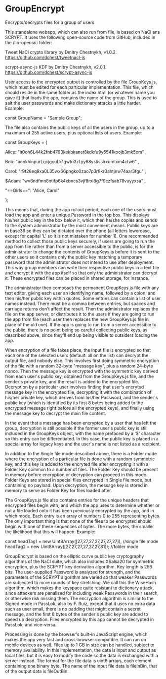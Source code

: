 # GroupEncrypt
Encrypts/decrypts files for a group of users

This standalone webapp, which can also run from file, is based on NaCl ans SCRYPT. It uses the following open-source code from GitHub, included in the /lib-opensrc folder:

Tweet NaCl crypto library by Dmitry Chestnykh, v1.0.3. https://github.com/dchest/tweetnacl-js

scrypt-async-js KDF by Dmitry Chestnykh, v2.0.1. https://github.com/dchest/scrypt-async-js

User access to the encrypted output is controlled by the file GroupKeys.js, which must be edited for each particular implementation. This file, which should reside in the same folder as the index.html (or whatever name you gave it) that loads the app, contains the name of the group. This is used to salt the user passwords and make dictionary attacks a little harder. Example:

const GroupName = "Sample Group";

The file also contains the public keys of all the users in the group, up to a maximum of 255 active users, plus optional lists of users. Example:

const GroupKeys = {

Alice:
"it0oh6L44k2fnb4793kekbkanet8kdkfu9y5541kpojb3mk5om"
,

Bob:
"acnkhinpurLgcjgcuLk1gwtn3zLyy68ystissirxumtxm4ctw6"
,

Carol:
"r9t28eq9xa0L35wx66pngko0zao7p3r8kr3ahtjnw74aar3fgu"
,

$Adam:
"wv6ndfmn8ntifp6k4xbncs3vjf8rxi8g7f9czfsab78vuyyxsa"
,

"==Girls==":
"Alice, Carol"

};

This means that, during the app rollout period, each one of the users must load the app and enter a unique Password in the top box. This displays his/her public key in the box below it, which then he/she copies and sends to the system administrator by the most convenient means. Public keys are in base36 so they can be dictated over the phone (all letters lowercase, except for capital 'L' so it is not mistaken for number 1). One recommended method to collect those public keys securely, if users are going to run the app from file rather than from a server accessible to the public, is for the administrator to change the contents of GroupKeys.js before it is sent to the other users so it contains only the public key matching a temporary password that the administrator does not intend to use after deployment. This way group members can write their respective public keys in a text file and encrypt it with the app itself so that only the administrator can decrypt it. These encrypted files can be placed in shared storage, for instance.

The administrator then composes the permanent GroupKeys.js file with any text editor, giving each user an identifying name, followed by a colon, and then his/her public key within quotes. Some entries can contain a list of user names instead. There must be a comma between entries, but spaces and carriage returns don't affect the result. Then the administrator replaces the file on the app server, or distributes it to the users if they are going to run the app from file (each user then replaces the new GroupKeys.js file in place of the old one). If the app is going to run from a server accessible to the public, there is no point being so careful collecting public keys, as described above, since they'll end up being visible to outsiders loading the app.

When encryption of a file takes place, the input file is encrypted so that each one of the selected users (default: all on the list) can decrypt the output file, and nobody else. This involves first doing symmetric encryption of the file with a random 32-byte "message key", plus a random 24-byte nonce. Then the message key is encrypted with the symmetric key derived from each user's public key, obtained from the GroupKeys.js file, and the sender's private key, and the result is added to the encrypted file. Decryption by a particular user involves finding that user's encryted message key in the encrypted file, decrypting it with the combination of his/her private key, which derives from his/her Password, and the sender's public key (which is identified by its first 8 bytes being added to the encrypted message right before all the encrypted keys), and finally using the message key to decrypt the main file content.

In the event that a message has been encrypted by a user that has left the group, decryption is still possible if the former user's public key is still included in the GroupKeys object, with the name prefaced by a '$' character so this entry can be differentiated. In this case, the public key is placed in a special array for legacy keys and the user's name is not listed as a recipient.

In addition to the Single file mode described above, there is a Folder mode where the encryption of a particular file is done with a random symmetric key, and this key is added to the encryted file after encrypting it with a Folder Key common to a number of files. The Folder Key should be present in memory before encryption or decryption can proceed in this mode. Folder Keys are stored in special files encrypted in Single file mode, but containing no payload. Upon decryption, the message key is stored in memory to serve as Folder Key for files loaded after.

The GroupKeys.js file also contains entries for the unique headers that encrypted files begin with, and which the app uses to determine whether or not a file loaded onto it has been previously encrypted by the app, and in which mode. Each entry is an array of numbers 0 to 255 representing bytes. The only important thing is that none of the files to be encrypted should begin with one of these sequences of bytes. The more bytes, the smaller the likelihood that this will happen. Example:

const headTag1 = new Uint8Array([27,27,27,27,27,27,27]),         //single file mode
headTag2 = new Uint8Array([27,27,27,27,27,27,81]);               //folder mode

GroupEncrypt is based on the elliptic curve public key cryptography algorithms of the NaCl suite, which also includes XSalsa20 for symmetric encryption, plus the SCRYPT key derivation algorithm. Key length is 256 bits. The user-supplied Password is analyzed for strength, and the parameters of the SCRYPT algorithm are varied so that weaker Passwords are subjected to more rounds of key stretching. We call this the WiseHash algorithm, which makes the keyspace quite resistant to dictionary attack, since attackers are penalized for including weak Passwords in their search, or otherwise risk missing them. The encryption algorithm is similar to the Signed mode in PassLok, also by F. Ruiz, except that it uses no extra data such as user email, there is no padding that might contain a secret message, and the first 8 bytes of the sender's public key are added to speed up decryption. Files encrypted by this app cannot be decrypted in PassLok, and vice-versa.

Processing is done by the browser's built-in JavaScript engine, which makes the app very fast and cross-browser compatible. It can run on mobile devices as well. Files up to 1 GB in size can be handled, subject to memory availability. In this implementation, the data is input and output as local files, but it is easy to modify the code so the data is exchanged with a server instead. The format for the file data is uint8 arrays, each element containing one binary byte. The name of the input file data is fileInBin, that of the output data is fileOutBin.
